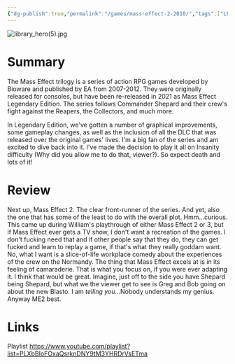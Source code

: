 ```yaml
---
{"dg-publish":true,"permalink":"/games/mass-effect-2-2010/","tags":["LP"],"created":"2023-12-08","updated":"2024-08-05"}
---
```



![library_hero(5).jpg](/img/user/Attachments/library_hero(5).jpg)

# Summary

The Mass Effect trilogy is a series of action RPG games developed by Bioware and published by EA from 2007-2012. They were originally released for consoles, but have been re-released in 2021 as Mass Effect Legendary Edition. The series follows Commander Shepard and their crew's fight against the Reapers, the Collectors, and much more.

In Legendary Edition, we've gotten a number of graphical improvements, some gameplay changes, as well as the inclusion of all the DLC that was released over the original games' lives. I'm a big fan of the series and am excited to dive back into it. I've made the decision to play it all on Insanity difficulty (Why did you allow me to do that, viewer?). So expect death and lots of it!

# Review

Next up, Mass Effect 2. The clear front-runner of the series. And yet, also the one that has some of the least to do with the overall plot. Hmm...curious. This came up during William's playthrough of either Mass Effect 2 or 3, but if Mass Effect ever gets a TV show, I don't want a recreation of the games. I don't fucking need that and if other people say that they do, they can get fucked and learn to replay a game, if that's what they really goddam want. No, what I want is a slice-of-life workplace comedy about the experiences of the crew on the Normandy. The thing that Mass Effect excels at is in its feeling of camaraderie. That is what you focus on, if you were ever adapting it. I think that would be great. Imagine, just off to the side you have Shepard being Shepard, but what we the viewer get to see is Greg and Bob going on about the new Blasto. I am *telling you*...Nobody understands my genius. Anyway ME2 best.

# Links

Playlist https://www.youtube.com/playlist?list=PLXbBIoFOxaQsrknDNY9tM3YHRDrVsETma
